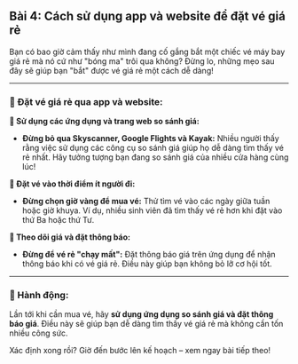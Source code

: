 ## Bài 4: Cách sử dụng app và website để đặt vé giá rẻ

Bạn có bao giờ cảm thấy như mình đang cố gắng bắt một chiếc vé máy bay giá rẻ mà nó cứ như "bóng ma" trôi qua không? Đừng lo, những mẹo sau đây sẽ giúp bạn "bắt" được vé giá rẻ một cách dễ dàng!

---

### 📌 Đặt vé giá rẻ qua app và website:

**🔹 Sử dụng các ứng dụng và trang web so sánh giá:**
- **Đừng bỏ qua Skyscanner, Google Flights và Kayak:** Nhiều người thấy rằng việc sử dụng các công cụ so sánh giá giúp họ dễ dàng tìm thấy vé rẻ nhất. Hãy tưởng tượng bạn đang so sánh giá của nhiều cửa hàng cùng lúc!

**🔹 Đặt vé vào thời điểm ít người đi:**
- **Đừng chọn giờ vàng để mua vé:** Thử tìm vé vào các ngày giữa tuần hoặc giờ khuya. Ví dụ, nhiều sinh viên đã tìm thấy vé rẻ hơn khi đặt vào thứ Ba hoặc thứ Tư.

**🔹 Theo dõi giá và đặt thông báo:**
- **Đừng để vé rẻ "chạy mất":** Đặt thông báo giá trên ứng dụng để nhận thông báo khi có vé giá rẻ. Điều này giúp bạn không bỏ lỡ cơ hội tốt.

---

### 🚀 Hành động:

Lần tới khi cần mua vé, hãy **sử dụng ứng dụng so sánh giá và đặt thông báo giá**. Điều này sẽ giúp bạn dễ dàng tìm thấy vé giá rẻ mà không cần tốn nhiều công sức.

Xác định xong rồi? Giờ đến bước lên kế hoạch – xem ngay bài tiếp theo!